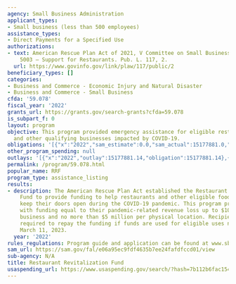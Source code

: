 ```yaml
---
agency: Small Business Administration
applicant_types:
- Small business (less than 500 employees)
assistance_types:
- Direct Payments for a Specified Use
authorizations:
- text: American Rescue Plan Act of 2021, V Committee on Small Business Entrepreneurship,
    5003 – Support for Restaurants. Pub. L. 117, 2.
  url: https://www.govinfo.gov/link/plaw/117/public/2
beneficiary_types: []
categories:
- Business and Commerce - Economic Injury and Natural Disaster
- Business and Commerce - Small Business
cfda: '59.078'
fiscal_year: '2022'
grants_url: https://grants.gov/search-grants?cfda=59.078
is_subpart_f: 0
layout: program
objective: This program provided emergency assistance for eligible restaurants, bars,
  and other qualifying businesses impacted by COVID-19.
obligations: '[{"x":"2022","sam_estimate":0.0,"sam_actual":15177881.0,"usa_spending_actual":-46738384.71},{"x":"2023","sam_estimate":82942275.0,"sam_actual":0.0,"usa_spending_actual":77035200.89},{"x":"2024","sam_estimate":0.0,"sam_actual":0.0,"usa_spending_actual":-9671537.07}]'
other_program_spending: null
outlays: '[{"x":"2022","outlay":15177881.14,"obligation":15177881.14},{"x":"2023","outlay":82939438.04,"obligation":82939438.04},{"x":"2024","outlay":0.0,"obligation":0.0}]'
permalink: /program/59.078.html
popular_name: RRF
program_type: assistance_listing
results:
- description: The American Rescue Plan Act established the Restaurant Revitalization
    Fund to provide funding to help restaurants and other eligible food establishments
    keep their doors open during the COVID-19 pandemic. This program provided restaurants
    with funding equal to their pandemic-related revenue loss up to $10 million per
    business and no more than $5 million per physical location. Recipients are not
    required to repay the funding if funds are used for eligible uses no later than
    March 11, 2023.
  year: '2022'
rules_regulations: Program guide and application can be found at www.sba.gov/restaurants
sam_url: https://sam.gov/fal/e06a95ec9fdf4635b7ee24fafdfccd01/view
sub-agency: N/A
title: Restaurant Revitalization Fund
usaspending_url: https://www.usaspending.gov/search/?hash=7b112b6fac1544df7c026ddc3516e72b
---
```


